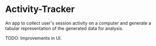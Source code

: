# Activity-Tracker
An app to collect user's session activity on a computer and generate a tabular representation of the generated data for analysis.

TODO: Improvements in UI.
